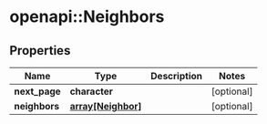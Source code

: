 # openapi::Neighbors


## Properties
Name | Type | Description | Notes
------------ | ------------- | ------------- | -------------
**next_page** | **character** |  | [optional] 
**neighbors** | [**array[Neighbor]**](neighbor.md) |  | [optional] 


